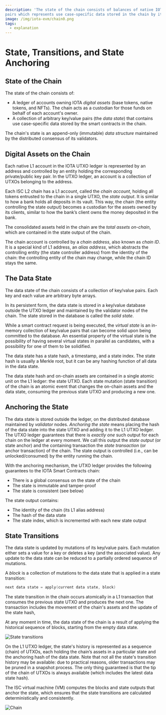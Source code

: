 ```yaml
---
description: 'The state of the chain consists of balances of native IOTA digital assets and a collection of key/value
pairs which represents use case-specific data stored in the chain by its smart contracts outside the UTXO ledger.'
image: /img/iota-evm/chain0.png
tags:
  - explanation
---
```


# State, Transitions, and State Anchoring

## State of the Chain

The state of the chain consists of:

- A ledger of accounts owning IOTA _digital assets_ (base tokens, native tokens, and NFTs). The chain acts as a custodian
  for those funds on behalf of each account's owner.
- A collection of arbitrary key/value pairs (the _data state_) that contains use case-specific data stored by the smart
  contracts in the chain.

The chain's state is an append-only (immutable) _data structure_ maintained by the distributed consensus of its
validators.

## Digital Assets on the Chain

Each native L1 account in the IOTA UTXO ledger is represented by an address and controlled by an entity holding the
corresponding private/public key pair.
In the UTXO ledger, an account is a collection of UTXOs belonging to the address.

Each ISC L2 chain has a L1 account, called the _chain account_, holding all tokens entrusted to the chain in a single
UTXO, the _state output_.
It is similar to how a bank holds all deposits in its vault. This way, the chain (the entity controlling the state
output) becomes a custodian for the assets owned by its clients, similar to how the bank’s client owns the money
deposited in the bank.

The consolidated assets held in the chain are the _total assets on-chain_, which are contained in the state output of
the chain.

The chain account is controlled by a _chain address_, also known as _chain ID_.
It is a special kind of L1 address, an _alias address_, which abstracts the controlling entity (the state controller
address) from the identity of the chain: the controlling entity of the chain may change, while the chain ID stays the
same.

## The Data State

The data state of the chain consists of a collection of key/value pairs.
Each key and each value are arbitrary byte arrays.

In its persistent form, the data state is stored in a key/value database outside the UTXO ledger and maintained by the
validator nodes of the chain.
The state stored in the database is called the _solid state_.

While a smart contract request is being executed, the _virtual state_ is an in-memory collection of key/value pairs that
can become solid upon being committed to the database.
An essential property of the virtual state is the possibility of having several virtual states in parallel as
candidates, with a possibility for one of them to be solidified.

The data state has a state hash, a timestamp, and a state index.
The state hash is usually a Merkle root, but it can be any hashing function of all data in the data state.

The data state hash and on-chain assets are contained in a single atomic unit on the L1 ledger: the state UTXO.
Each state mutation (state transition) of the chain is an atomic event that changes the on-chain assets and the data
state, consuming the previous state UTXO and producing a new one.

## Anchoring the State

The data state is stored outside the ledger, on the distributed database maintained by _validator_ nodes.
_Anchoring the state_ means placing the hash of the data state into the state UTXO and adding it to the L1 UTXO ledger.
The UTXO ledger guarantees that there is _exactly one_ such output for each chain on the ledger at every moment.
We call this output the _state output_ (or state anchor) and the containing transaction the _state transaction_ (or
anchor transaction) of the chain.
The state output is controlled (i.e., can be unlocked/consumed) by the entity running the chain.

With the anchoring mechanism, the UTXO ledger provides the following guarantees to the IOTA Smart Contracts chain:

- There is a global consensus on the state of the chain
- The state is immutable and tamper-proof
- The state is consistent (see below)

The state output contains:

- The identity of the chain (its L1 alias address)
- The hash of the data state
- The state index, which is incremented with each new state output

## State Transitions

The data state is updated by mutations of its key/value pairs.
Each mutation either sets a value for a key or deletes a key (and the associated value).
Any update to the data state can be reduced to a partially ordered sequence of mutations.

A _block_ is a collection of mutations to the data state that is applied in a state transition:

```go
next data state = apply(current data state, block)
```

The state transition in the chain occurs atomically in a L1 transaction that consumes the previous state UTXO and
produces the next one. The transaction includes the movement of the chain's assets and the update of the state hash,

At any moment in time, the data state of the chain is a result of applying the historical sequence of blocks, starting
from the empty data state.

![State transitions](/img/iota-evm/chain0.png)

On the L1 UTXO ledger, the state's history is represented as a sequence (chain) of UTXOs, each holding the chain’s
assets in a particular state and the anchoring hash of the data state.
Note that not all the state's transition history may be available: due to practical reasons, older transactions may be
pruned in a snapshot process.
The only thing guaranteed is that the tip of the chain of UTXOs is always available (which includes the latest data
state hash).

The ISC virtual machine (VM) computes the blocks and state outputs that anchor the state, which ensures that the state
transitions are calculated deterministically and consistently.

![Chain](/img/iota-evm/chain1.png)
